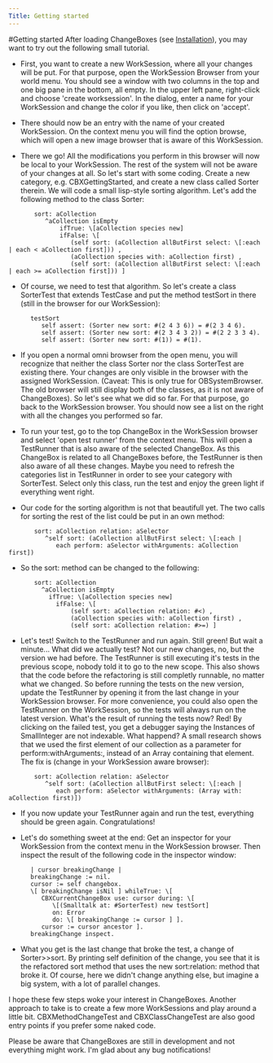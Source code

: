 ```yaml
---
Title: Getting started
---
```

#Getting started
After loading ChangeBoxes (see [Installation](%base_url%/research/changeboxes/installation)), you may want to try out the following small tutorial.


-  First, you want to create a new WorkSession, where all your changes will be put. For that purpose, open the WorkSession Browser from your world menu. You should see a window with two columns in the top and one big pane in the bottom, all empty. In the upper left pane, right-click and choose 'create worksession'. In the dialog, enter a name for your WorkSession and change the color if you like, then click on 'accept'.


-  There should now be an entry with the name of your created WorkSession. On the context menu you will find the option browse, which will open a new image browser that is aware of this WorkSession.


-  There we go! All the modifications you perform in this browser will now be local to your WorkSession. The rest of the system will not be aware of your changes at all. So let's start with some coding. Create a new category, e.g. CBXGettingStarted, and create a new class called Sorter therein. We will code a small lisp-style sorting algorithm. Let's add the following method to the class Sorter:
```
       sort: aCollection
          ^aCollection isEmpty
              ifTrue: \[aCollection species new]
              ifFalse: \[
                 (self sort: (aCollection allButFirst select: \[:each | each < aCollection first])) ,
                 (aCollection species with: aCollection first) ,
                 (self sort: (aCollection allButFirst select: \[:each | each >= aCollection first])) ]
```


-  Of course, we need to test that algorithm. So let's create a class SorterTest that extends TestCase and put the method testSort in there (still in the browser for our WorkSession):
```
      testSort
         self assert: (Sorter new sort: #(2 4 3 6)) = #(2 3 4 6).
         self assert: (Sorter new sort: #(2 3 4 3 2)) = #(2 2 3 3 4).
         self assert: (Sorter new sort: #(1)) = #(1).
```


-  If you open a normal omni browser from the open menu, you will recognize that neither the class Sorter nor the class SorterTest are existing there. Your changes are only visible in the browser with the assigned WorkSession. (Caveat: This is only true for OBSystemBrowser. The old browser will still display both of the classes, as it is not aware of ChangeBoxes). So let's see what we did so far. For that purpose, go back to the WorkSession browser. You should now see a list on the right with all the changes you performed so far.


-  To run your test, go to the top ChangeBox in the WorkSession browser and select 'open test runner' from the context menu. This will open a TestRunner that is also aware of the selected ChangeBox. As this ChangeBox is related to all ChangeBoxes before, the TestRunner is then also aware of all these changes. Maybe you need to refresh the categories list in TestRunner in order to see your category with SorterTest. Select only this class, run the test and enjoy the green light if everything went right.


-  Our code for the sorting algorithm is not that beautifull yet. The two calls for sorting the rest of the list could be put in an own method:
```
       sort: aCollection relation: aSelector
          ^self sort: (aCollection allButFirst select: \[:each |
             each perform: aSelector withArguments: aCollection first])
```


-  So the sort: method can be changed to the following:
```
       sort: aCollection
         ^aCollection isEmpty
           ifTrue: \[aCollection species new]
             ifFalse: \[
                 (self sort: aCollection relation: #<) ,
                 (aCollection species with: aCollection first) ,
                 (self sort: aCollection relation: #>=) ]
```


-  Let's test! Switch to the TestRunner and run again. Still green! But wait a minute... What did we actually test? Not our new changes, no, but the version we had before. The TestRunner is still executing it's tests in the previous scope, nobody told it to go to the new scope. This also shows that the code before the refactoring is still completly runnable, no matter what we changed. So before running the tests on the new version, update the TestRunner by opening it from the last change in your WorkSession browser. For more convenience, you could also open the TestRunner on the WorkSession, so the tests will always run on the latest version. What's the result of running the tests now? Red! By clicking on the failed test, you get a debugger saying the Instances of SmallInteger are not indexable. What happend? A small research shows that we used the first element of our collection as a parameter for perform:withArguments:, instead of an Array containing that element. The fix is (change in your WorkSession aware browser):
```
       sort: aCollection relation: aSelector
          ^self sort: (aCollection allButFirst select: \[:each |
             each perform: aSelector withArguments: (Array with: aCollection first)])
```

-  If you now update your TestRunner again and run the test, everything should be green again. Congratulations!


-  Let's do something sweet at the end: Get an inspector for your WorkSession from the context menu in the WorkSession browser. Then inspect the result of the following code in the inspector window:
```
      | cursor breakingChange |
      breakingChange := nil.
      cursor := self changebox.
      \[ breakingChange isNil ] whileTrue: \[
         CBXCurrentChangeBox use: cursor during: \[
            \[(Smalltalk at: #SorterTest) new testSort]
            on: Error
            do: \[ breakingChange := cursor ] ].
         cursor := cursor ancestor ].
      breakingChange inspect.
```


-  What you get is the last change that broke the test, a change of Sorter>>sort. By printing self definition of the change, you see that it is the refactored sort method that uses the new sort:relation: method that broke it. Of course, here we didn't change anything else, but imagine a big system, with a lot of parallel changes.

I hope these few steps woke your interest in ChangeBoxes. Another approach to take is to create a few more WorkSessions and play around a little bit. CBXMethodChangeTest and CBXClassChangeTest are also good entry points if you prefer some naked code.

Please be aware that ChangeBoxes are still in development and not everything might work. I'm glad about any bug notifications! 
